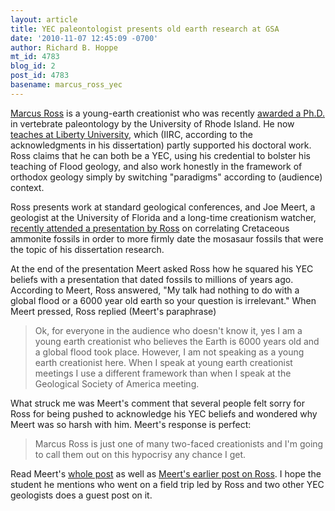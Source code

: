 ```yaml
---
layout: article
title: YEC paleontologist presents old earth research at GSA
date: '2010-11-07 12:45:09 -0700'
author: Richard B. Hoppe
mt_id: 4783
blog_id: 2
post_id: 4783
basename: marcus_ross_yec
---
```

[Marcus Ross](http://en.wikipedia.org/wiki/Marcus_R._Ross) is a young-earth creationist who was recently [awarded a Ph.D.](http://www.nytimes.com/2007/02/12/science/12geologist.html) in vertebrate paleontology by the University of Rhode Island.  He now [teaches at Liberty University](https://www.liberty.edu/academics/arts-sciences/biology-chemistry/index.cfm?PID=11778), which (IIRC, according to the acknowledgments in his dissertation) partly supported his doctoral work.  Ross claims that he can both be a YEC, using his credential to bolster his teaching of Flood geology, and also work honestly in the framework of orthodox geology simply by switching "paradigms" according to (audience) context.

Ross presents work at standard geological conferences, and Joe Meert, a geologist at the University of Florida and a long-time creationism watcher, [recently attended a presentation by Ross](http://scienceantiscience.blogspot.com/2010/11/marcus-ross-two-faced-again.html) on correlating Cretaceous ammonite fossils in order to more firmly date the mosasaur fossils that were the topic of his dissertation research.  

At the end of the presentation Meert asked Ross how he squared his YEC beliefs with a presentation that dated fossils to millions of years ago.  According to Meert, Ross answered, "My talk had nothing to do with a global flood or a 6000 year old earth so your question is irrelevant."  When Meert pressed, Ross replied (Meert's paraphrase)

> Ok, for everyone in the audience who doesn't know it, yes I am a young earth creationist who believes the Earth is 6000 years old and a global flood took place. However, I am not speaking as a young earth creationist here. When I speak at young earth creationist meetings I use a different framework than when I speak at the Geological Society of America meeting.

What struck me was Meert's comment that several people felt sorry for Ross for being pushed to acknowledge his YEC beliefs and wondered why Meert was so harsh with him.  Meert's response is perfect:

> Marcus Ross is just one of many two-faced creationists and I'm going to call them out on this hypocrisy any chance I get.

Read Meert's [whole post](http://scienceantiscience.blogspot.com/2010/11/marcus-ross-two-faced-again.html) as well as [Meert's earlier post on Ross](http://scienceantiscience.blogspot.com/2007/02/two-faces-of-dr-ross.html).  I hope the student he mentions who went on a field trip led by Ross and two other YEC geologists does a guest post on it.
